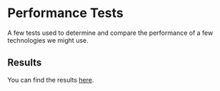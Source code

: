 # Performance Tests

A few tests used to determine and compare the performance of a few technologies we might use.

## Results
You can find the results [here](http://urbanmassage.github.io/performance-tests/).
